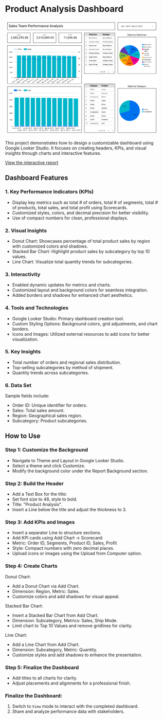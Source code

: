 # Product Analysis Dashboard

![Sales Team Performance Dashboard](https://github.com/Shantydotcom/Google-Looker-Studio/blob/main/Sales%20Team%20Performance/Sales%20Team%20Performance.png)

This project demonstrates how to design a customizable dashboard using Google Looker Studio. It focuses on creating headers, KPIs, and visual insights through charts and interactive features.

[View the interactive report](https://lookerstudio.google.com/u/0/reporting/fefea2f9-61cd-4eab-a9c6-c1bcc5a016cc/page/yutdE)


## Dashboard Features
### 1. Key Performance Indicators (KPIs)
- Display key metrics such as total # of orders, total # of segments, total # of products, total sales, and total profit using Scorecards.
- Customized styles, colors, and decimal precision for better visibility.
- Use of compact numbers for clean, professional displays.

### 2. Visual Insights
- Donut Chart: Showcases percentage of total product sales by region with customized colors and shadows.
- Stacked Bar Chart: Highlight product sales by subcategory by top 10 values.
- Line Chart: Visualize total quantity trends for subcategories.

### 3. Interactivity
- Enabled dynamic updates for metrics and charts.
- Customized layout and background colors for seamless integration.
- Added borders and shadows for enhanced chart aesthetics.

### 4. Tools and Technologies
- Google Looker Studio: Primary dashboard creation tool.
- Custom Styling Options: Background colors, grid adjustments, and chart borders.
- Icons and Images: Utilized external resources to add icons for better visualization.

### 5. Key Insights
- Total number of orders and regional sales distribution.
- Top-selling subcategories by method of shipment.
- Quantity trends across subcategories.

### 6. Data Set
Sample fields include:
- Order ID: Unique identifier for orders.
- Sales: Total sales amount.
- Region: Geographical sales region.
- Subcategory: Product subcategories.

## How to Use

### Step 1: Customize the Background
- Navigate to Theme and Layout in Google Looker Studio.
- Select a theme and click Customize.
- Modify the background color under the Report Background section.

### Step 2: Build the Header
- Add a Text Box for the title:
- Set font size to 48, style to bold.
- Title: "Product Analysis".
- Insert a Line below the title and adjust the thickness to 3.

### Step 3: Add KPIs and Images
- Insert a separator Line to structure sections.
- Add KPI cards using Add Chart → Scorecard:
- Metric: Order ID, Segments, Product ID, Sales, Profit
- Style: Compact numbers with zero decimal places.
- Upload icons or images using the Upload from Computer option.

### Step 4: Create Charts
Donut Chart:
- Add a Donut Chart via Add Chart.
- Dimension: Region, Metric: Sales.
- Customize colors and add shadows for visual appeal.
  
Stacked Bar Chart:
- Insert a Stacked Bar Chart from Add Chart.
- Dimension: Subcategory, Metrics: Sales, Ship Mode.
- Limit chart to Top 10 Values and remove gridlines for clarity.
  
Line Chart:
- Add a Line Chart from Add Chart.
- Dimension: Subcategory, Metric: Quantity.
- Customize styles and add shadows to enhance the presentation.

### Step 5: Finalize the Dashboard
- Add titles to all charts for clarity.
- Adjust placements and alignments for a professional finish.

### Finalize the Dashboard:
1. Switch to `View` mode to interact with the completed dashboard.
2. Share and analyze performance data with stakeholders.
